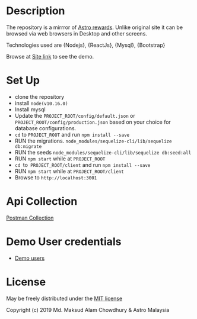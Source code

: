 # Description

The repository is a mirrror of [Astro rewards](https://rewards.astro.com.my/).
Unlike original site it can be browsed via web browsers in Desktop and other screens.

Technologies used are {Nodejs}, {ReactJs}, {Mysql}, {Bootstrap}

Browse at [Site link](http://172.104.167.246:3001/) to see the demo.

# Set Up

- clone the repository
- install `node(v10.16.0)`
- Install mysql
- Update the `PROJECT_ROOT/config/default.json` or `PROJECT_ROOT/config/production.json`
  based on your choice for database configurations.
- `cd` to `PROJECT_ROOT` and run `npm install --save`
- RUN the migrations. `node_modules/sequelize-cli/lib/sequelize db:migrate`
- RUN the seeds `node_modules/sequelize-cli/lib/sequelize db:seed:all`
- RUN `npm start` while at `PROJECT_ROOT`
- `cd `to` PROJECT_ROOT/client` and run `npm install --save`
- RUN `npm start` while at `PROJECT_ROOT/client`
- Browse to `http://localhost:3001`

# Api Collection

[Postman Collection](https://www.getpostman.com/collections/a800022f0501c8e62301)

# Demo User credentials

- [Demo users](https://github.com/maksudc/astro_rewards/blob/master/infrastructure/db/fixtures/subscribers.js)

# License

May be freely distributed under the [MIT license](https://raw.githubusercontent.com/maksudc/astro_rewards/master/LICENSE)

Copyright (c) 2019 Md. Maksud Alam Chowdhury & Astro Malaysia
